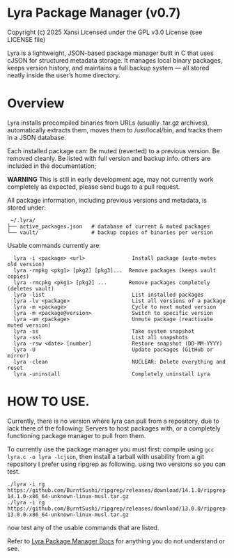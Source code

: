 # Lyra Package Manager (v0.7)
Copyright (c) 2025 Xansi
Licensed under the GPL v3.0 License (see LICENSE file)

Lyra is a lightweight, JSON-based package manager built in C that uses cJSON for structured metadata storage.
It manages local binary packages, keeps version history, and maintains a full backup system — all stored neatly inside the user’s home directory.

# Overview

Lyra installs precompiled binaries from URLs (usually .tar.gz archives), automatically extracts them, moves them to /usr/local/bin, and tracks them in a JSON database.

Each installed package can:
Be muted (reverted) to a previous version.
Be removed cleanly.
Be listed with full version and backup info.
others are included in the documentation;

**WARNING**
This is still in early development age, may not currently work completely as expected, please send bugs to a pull request.

All package information, including previous versions and metadata, is stored under:
```
 ~/.lyra/
├── active_packages.json   # database of current & muted packages
└── vault/                 # backup copies of binaries per version
```

Usable commands currently are:
```
  lyra -i <package> <url>               Install package (auto-mutes old version)
  lyra -rmpkg <pkg1> [pkg2] [pkg3]...  Remove packages (keeps vault copies)
  lyra -rmcpkg <pkg1> [pkg2] ...       Remove packages completely (deletes vault)
  lyra -list                            List installed packages
  lyra -lv <package>                    List all versions of a package
  lyra -m <package>                     Cycle to next muted version
  lyra -m <package@version>             Switch to specific version
  lyra -um <package>                    Unmute package (reactivate muted version)
  lyra -ss                              Take system snapshot
  lyra -ssl                             List all snapshots
  lyra -rsw <date> [number]             Restore snapshot (DD-MM-YYYY)
  lyra -U                               Update packages (GitHub or mirror)
  lyra -clean                           NUCLEAR: Delete everything and reset
  lyra -uninstall                       Completely uninstall Lyra
```

# HOW TO USE.
Currently, there is no version where lyra can pull from a repository, due to lack there of the following:
Servers to host packages with,
or a completely functioning package manager to pull from them.

To currently use the package manager you must first:
compile using `gcc lyra.c -o lyra -lcjson`, then install a tarball with usability from a git repository I prefer using ripgrep as following.
using two versions so you can test.

```
./lyra -i rg https://github.com/BurntSushi/ripgrep/releases/download/14.1.0/ripgrep-14.1.0-x86_64-unknown-linux-musl.tar.gz
./lyra -i rg https://github.com/BurntSushi/ripgrep/releases/download/13.0.0/ripgrep-13.0.0-x86_64-unknown-linux-musl.tar.gz
```

now test any of the usable commands that are listed.

Refer to [Lyra Package Manager Docs](https://docs.google.com/document/d/1OVEcteiQob15ftbCBXE5kjshAIQ0-OPxq-sOjcwaShY/edit?usp=sharing) for anything you do not understand or see.
